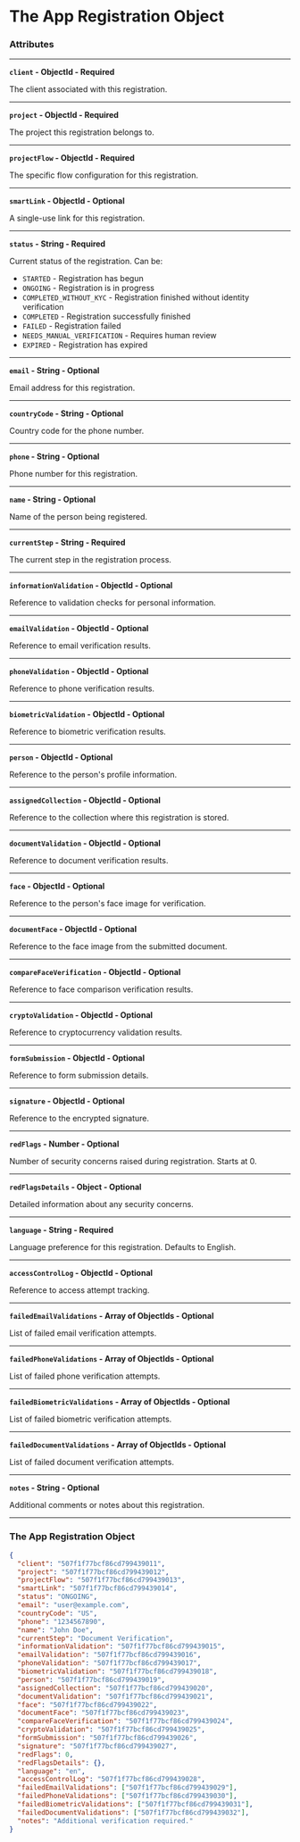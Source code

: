 # The App Registration Object

### **Attributes**

***

**`client` - ObjectId - Required**

The client associated with this registration.

***

**`project` - ObjectId - Required**

The project this registration belongs to.

***

**`projectFlow` - ObjectId - Required**

The specific flow configuration for this registration.

***

**`smartLink` - ObjectId - Optional**

A single-use link for this registration.

***

**`status` - String - Required**

Current status of the registration. Can be:

* `STARTED` - Registration has begun
* `ONGOING` - Registration is in progress
* `COMPLETED_WITHOUT_KYC` - Registration finished without identity verification
* `COMPLETED` - Registration successfully finished
* `FAILED` - Registration failed
* `NEEDS_MANUAL_VERIFICATION` - Requires human review
* `EXPIRED` - Registration has expired

***

**`email` - String - Optional**

Email address for this registration.

***

**`countryCode` - String - Optional**

Country code for the phone number.

***

**`phone` - String - Optional**

Phone number for this registration.

***

**`name` - String - Optional**

Name of the person being registered.

***

**`currentStep` - String - Required**

The current step in the registration process.

***

**`informationValidation` - ObjectId - Optional**

Reference to validation checks for personal information.

***

**`emailValidation` - ObjectId - Optional**

Reference to email verification results.

***

**`phoneValidation` - ObjectId - Optional**

Reference to phone verification results.

***

**`biometricValidation` - ObjectId - Optional**

Reference to biometric verification results.

***

**`person` - ObjectId - Optional**

Reference to the person's profile information.

***

**`assignedCollection` - ObjectId - Optional**

Reference to the collection where this registration is stored.

***

**`documentValidation` - ObjectId - Optional**

Reference to document verification results.

***

**`face` - ObjectId - Optional**

Reference to the person's face image for verification.

***

**`documentFace` - ObjectId - Optional**

Reference to the face image from the submitted document.

***

**`compareFaceVerification` - ObjectId - Optional**

Reference to face comparison verification results.

***

**`cryptoValidation` - ObjectId - Optional**

Reference to cryptocurrency validation results.

***

**`formSubmission` - ObjectId - Optional**

Reference to form submission details.

***

**`signature` - ObjectId - Optional**

Reference to the encrypted signature.

***

**`redFlags` - Number - Optional**

Number of security concerns raised during registration. Starts at 0.

***

**`redFlagsDetails` - Object - Optional**

Detailed information about any security concerns.

***

**`language` - String - Required**

Language preference for this registration. Defaults to English.

***

**`accessControlLog` - ObjectId - Optional**

Reference to access attempt tracking.

***

**`failedEmailValidations` - Array of ObjectIds - Optional**

List of failed email verification attempts.

***

**`failedPhoneValidations` - Array of ObjectIds - Optional**

List of failed phone verification attempts.

***

**`failedBiometricValidations` - Array of ObjectIds - Optional**

List of failed biometric verification attempts.

***

**`failedDocumentValidations` - Array of ObjectIds - Optional**

List of failed document verification attempts.

***

**`notes` - String - Optional**

Additional comments or notes about this registration.

***

### **The App Registration Object**

```json
{
  "client": "507f1f77bcf86cd799439011",
  "project": "507f1f77bcf86cd799439012",
  "projectFlow": "507f1f77bcf86cd799439013",
  "smartLink": "507f1f77bcf86cd799439014",
  "status": "ONGOING",
  "email": "user@example.com",
  "countryCode": "US",
  "phone": "1234567890",
  "name": "John Doe",
  "currentStep": "Document Verification",
  "informationValidation": "507f1f77bcf86cd799439015",
  "emailValidation": "507f1f77bcf86cd799439016",
  "phoneValidation": "507f1f77bcf86cd799439017",
  "biometricValidation": "507f1f77bcf86cd799439018",
  "person": "507f1f77bcf86cd799439019",
  "assignedCollection": "507f1f77bcf86cd799439020",
  "documentValidation": "507f1f77bcf86cd799439021",
  "face": "507f1f77bcf86cd799439022",
  "documentFace": "507f1f77bcf86cd799439023",
  "compareFaceVerification": "507f1f77bcf86cd799439024",
  "cryptoValidation": "507f1f77bcf86cd799439025",
  "formSubmission": "507f1f77bcf86cd799439026",
  "signature": "507f1f77bcf86cd799439027",
  "redFlags": 0,
  "redFlagsDetails": {},
  "language": "en",
  "accessControlLog": "507f1f77bcf86cd799439028",
  "failedEmailValidations": ["507f1f77bcf86cd799439029"],
  "failedPhoneValidations": ["507f1f77bcf86cd799439030"],
  "failedBiometricValidations": ["507f1f77bcf86cd799439031"],
  "failedDocumentValidations": ["507f1f77bcf86cd799439032"],
  "notes": "Additional verification required."
}
```
